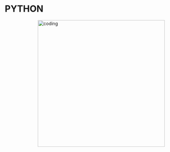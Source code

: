 # PYTHON
<img align="right" alt="coding" width="400" src="https://www.canva.com/design/DAGJotoI3Xc/OyFI7LYnIjJjurFh2bYwWg/edit?utm_content=DAGJotoI3Xc&utm_campaign=designshare&utm_medium=link2&utm_source=sharebutton">
